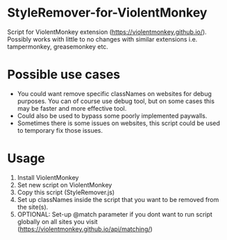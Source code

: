 # StyleRemover-for-ViolentMonkey
Script for ViolentMonkey extension (https://violentmonkey.github.io/).
Possibly works with little to no changes with similar extensions i.e. tampermonkey, greasemonkey etc.

# Possible use cases
- You could want remove specific classNames on websites for debug purposes. You can of course use debug tool, but on some cases this may be faster and more effective tool. 
- Could also be used to bypass some poorly implemented paywalls.
- Sometimes there is some issues on websites, this script could be used to temporary fix those issues.

# Usage
1. Install ViolentMonkey
2. Set new script on ViolentMonkey
3. Copy this script (StyleRemover.js)
4. Set up classNames inside the script that you want to be removed from the site(s).
5. OPTIONAL: Set-up @match parameter if you dont want to run script globally on all sites you visit (https://violentmonkey.github.io/api/matching/)
